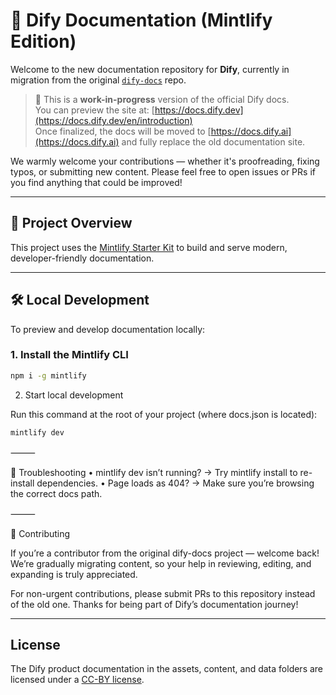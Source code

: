 # 📘 Dify Documentation (Mintlify Edition)

Welcome to the new documentation repository for **Dify**, currently in migration from the original [`dify-docs`](https://github.com/langgenius/dify-docs) repo.

> 🚧 This is a **work-in-progress** version of the official Dify docs.  
> You can preview the site at: [https://docs.dify.dev](https://docs.dify.dev/en/introduction)  
> Once finalized, the docs will be moved to [https://docs.dify.ai](https://docs.dify.ai) and fully replace the old documentation site.

We warmly welcome your contributions — whether it's proofreading, fixing typos, or submitting new content. Please feel free to open issues or PRs if you find anything that could be improved!

---

## 🚀 Project Overview

This project uses the [Mintlify Starter Kit](https://github.com/mintlify/starter) to build and serve modern, developer-friendly documentation.

---

## 🛠️ Local Development

To preview and develop documentation locally:

### 1. Install the Mintlify CLI

```bash
npm i -g mintlify
```

2. Start local development

Run this command at the root of your project (where docs.json is located):

```bash
mintlify dev
```

⸻

🧩 Troubleshooting
	•	mintlify dev isn’t running?
→ Try mintlify install to re-install dependencies.
	•	Page loads as 404?
→ Make sure you’re browsing the correct docs path.

⸻

🙌 Contributing

If you’re a contributor from the original dify-docs project — welcome back!
We’re gradually migrating content, so your help in reviewing, editing, and expanding is truly appreciated.

For non-urgent contributions, please submit PRs to this repository instead of the old one.
Thanks for being part of Dify’s documentation journey!

---

## License

The Dify product documentation in the assets, content, and data folders are licensed under a [CC-BY license](LICENSE).
